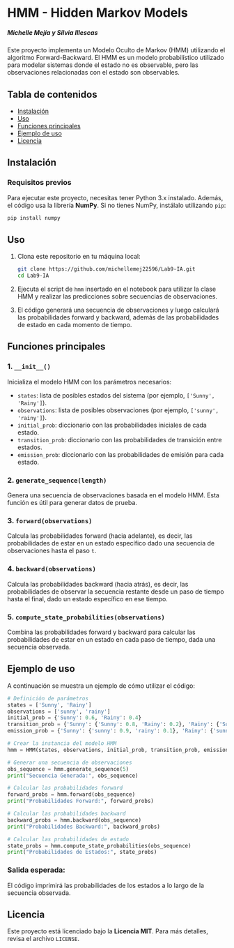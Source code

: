 # HMM - Hidden Markov Models
##### Michelle Mejía y Silvia Illescas

Este proyecto implementa un Modelo Oculto de Markov (HMM) utilizando el algoritmo Forward-Backward. El HMM es un modelo probabilístico utilizado para modelar sistemas donde el estado no es observable, pero las observaciones relacionadas con el estado son observables.

## Tabla de contenidos

- [Instalación](#instalación)
- [Uso](#uso)
- [Funciones principales](#funciones-principales)
- [Ejemplo de uso](#ejemplo-de-uso)
- [Licencia](#licencia)

## Instalación

### Requisitos previos

Para ejecutar este proyecto, necesitas tener Python 3.x instalado. Además, el código usa la librería **NumPy**. Si no tienes NumPy, instálalo utilizando `pip`:

```bash
pip install numpy
```

## Uso

1. Clona este repositorio en tu máquina local:
    ```bash
    git clone https://github.com/michellemej22596/Lab9-IA.git
    cd Lab9-IA
    ```

2. Ejecuta el script de `hmm` insertado en el notebook para utilizar la clase HMM y realizar las predicciones sobre secuencias de observaciones.

3. El código generará una secuencia de observaciones y luego calculará las probabilidades forward y backward, además de las probabilidades de estado en cada momento de tiempo.

## Funciones principales

### 1. **`__init__()`**

Inicializa el modelo HMM con los parámetros necesarios:
- `states`: lista de posibles estados del sistema (por ejemplo, `['Sunny', 'Rainy']`).
- `observations`: lista de posibles observaciones (por ejemplo, `['sunny', 'rainy']`).
- `initial_prob`: diccionario con las probabilidades iniciales de cada estado.
- `transition_prob`: diccionario con las probabilidades de transición entre estados.
- `emission_prob`: diccionario con las probabilidades de emisión para cada estado.

### 2. **`generate_sequence(length)`**

Genera una secuencia de observaciones basada en el modelo HMM. Esta función es útil para generar datos de prueba.

### 3. **`forward(observations)`**

Calcula las probabilidades forward (hacia adelante), es decir, las probabilidades de estar en un estado específico dado una secuencia de observaciones hasta el paso `t`.

### 4. **`backward(observations)`**

Calcula las probabilidades backward (hacia atrás), es decir, las probabilidades de observar la secuencia restante desde un paso de tiempo hasta el final, dado un estado específico en ese tiempo.

### 5. **`compute_state_probabilities(observations)`**

Combina las probabilidades forward y backward para calcular las probabilidades de estar en un estado en cada paso de tiempo, dada una secuencia observada.

## Ejemplo de uso

A continuación se muestra un ejemplo de cómo utilizar el código:

```python
# Definición de parámetros
states = ['Sunny', 'Rainy']
observations = ['sunny', 'rainy']
initial_prob = {'Sunny': 0.6, 'Rainy': 0.4}
transition_prob = {'Sunny': {'Sunny': 0.8, 'Rainy': 0.2}, 'Rainy': {'Sunny': 0.4, 'Rainy': 0.6}}
emission_prob = {'Sunny': {'sunny': 0.9, 'rainy': 0.1}, 'Rainy': {'sunny': 0.2, 'rainy': 0.8}}

# Crear la instancia del modelo HMM
hmm = HMM(states, observations, initial_prob, transition_prob, emission_prob)

# Generar una secuencia de observaciones
obs_sequence = hmm.generate_sequence(5)
print("Secuencia Generada:", obs_sequence)

# Calcular las probabilidades forward
forward_probs = hmm.forward(obs_sequence)
print("Probabilidades Forward:", forward_probs)

# Calcular las probabilidades backward
backward_probs = hmm.backward(obs_sequence)
print("Probabilidades Backward:", backward_probs)

# Calcular las probabilidades de estado
state_probs = hmm.compute_state_probabilities(obs_sequence)
print("Probabilidades de Estados:", state_probs)
```

### Salida esperada:

El código imprimirá las probabilidades de los estados a lo largo de la secuencia observada.

## Licencia

Este proyecto está licenciado bajo la **Licencia MIT**. Para más detalles, revisa el archivo `LICENSE`.